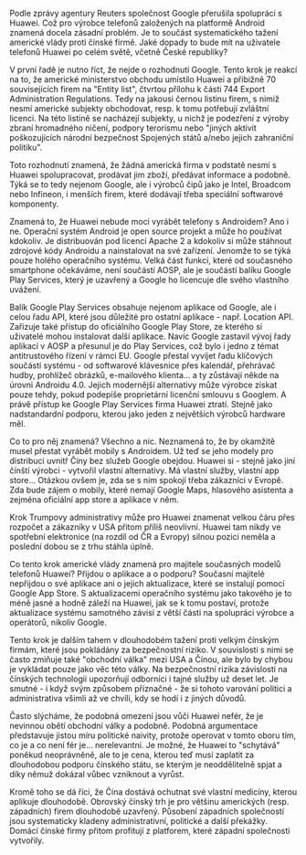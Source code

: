 <!-- dcterms:title = Co si počne Huawei "bez Androidu"? -->
<!-- dcterms:abstract = Podle zprávy agentury Reuters společnost Google přerušila spolupráci s Huawei. Což pro výrobce telefonů založených na platformě Android znamená docela zásadní problém. Je to součást systematického tažení americké vlády proti čínské firmě. Jaké dopady to bude mít na uživatele telefonů Huawei po celém světě, včetně České republiky? -->
<!-- dcterms:creator = Michal Altair Valášek -->
<!-- x4w:pictureUrl = /perex-pictures/logo-huawei.png -->
<!-- x4w:pictureWidth = 150 -->
<!-- x4w:pictureHeight = 150 -->
<!-- x4w:coverUrl = /cover-pictures/20190318-ex-oriente-lux.jpg -->
<!-- x4w:coverCredits = Anton Strogonoff via Flickr, CC BY -->
<!-- x4w:category = Bezpečnost -->
<!-- dcterms:dateAccepted = 2019-05-21 -->

Podle zprávy agentury Reuters společnost Google přerušila spolupráci s Huawei. Což pro výrobce telefonů založených na platformě Android znamená docela zásadní problém. Je to součást systematického tažení americké vlády proti čínské firmě. Jaké dopady to bude mít na uživatele telefonů Huawei po celém světě, včetně České republiky?

V první řadě je nutno říct, že nejde o rozhodnutí Google. Tento krok je reakcí na to, že americké ministerstvo obchodu umístilo Huawei a přibižně 70 souvisejících firem na "Entity list", čtvrtou přílohu k části 744 Export Administration Regulations. Tedy na jakousi černou listinu firem, s nimiž nesmí americké subjekty obchodovat, resp. k tomu potřebují zvláštní licenci. Na této listině se nacházejí subjekty, u nichž je podezření z výroby zbraní hromadného ničení, podpory terorismu nebo "jiných aktivit poškozujících národní bezpečnost Spojených států a/nebo jejich zahraniční politiku".

Toto rozhodnutí znamená, že žádná americká firma v podstatě nesmí s Huawei spolupracovat, prodávat jim zboží, předávat informace a podobně. Týká se to tedy nejenom Google, ale i výrobců čipů jako je Intel, Broadcom nebo Infineon, i menších firem, které dodávají třeba speciální softwarové komponenty.

Znamená to, že Huawei nebude moci vyrábět telefony s Androidem? Ano i ne. Operační systém Android je open source projekt a může ho používat kdokoliv. Je distribuován pod licencí Apache 2 a kdokoliv si může stáhnout zdrojové kódy Androidu a nainstalovat na své zařízení. Jenomže to se týká pouze holého operačního systému. Velká část funkcí, které od současného smartphone očekáváme, není součástí AOSP, ale je součástí balíku Google Play Services, který je uzavřený a Google ho licencuje dle svého vlastního uvážení.

Balík Google Play Services obsahuje nejenom aplikace od Google, ale i celou řadu API, které jsou důležité pro ostatní aplikace - např. Location API. Zařizuje také přístup do oficiálního Google Play Store, ze kterého si uživatelé mohou instalovat další aplikace. Navíc Google zastavil vývoj řady aplikací v AOSP a přesunul je do Play Services, což bylo i jedno z témat antitrustového řízení v rámci EU. Google přestal vyvíjet řadu klíčových součástí systému - od softwarové klávesnice přes kalendář, přehrávač hudby, prohlížeč obrázků, e-mailového klienta… a ty zůstávají někde na úrovni Androidu 4.0. Jejich modernější alternativy může výrobce získat pouze tehdy, pokud podepíše proprietární licenční smlouvu s Googlem. A právě přístup ke Google Play Services firma Huawei ztratí. Stejně jako nadstandardní podporu, kterou jako jeden z největších výrobců hardware měl.

Co to pro něj znamená? Všechno a nic. Neznamená to, že by okamžitě musel přestat vyrábět mobily s Androidem. Už teď se jeho modely pro distribuci uvnitř Číny bez služeb Google obejdou. Huawei si - stejně jako jiní čínští výrobci - vytvořil vlastní alternativy. Má vlastní služby, vlastní app store… Otázkou ovšem je, zda se s nim spokojí třeba zákazníci v Evropě. 
Zda bude zájem o mobily, které nemají Google Maps, hlasového asistenta a zejména oficiální app store a aplikace v něm. 

Krok Trumpovy administrativy může pro Huawei znamenat velkou čáru přes rozpočet a zákazníky v USA přitom příliš neovlivní. Huawei tam nikdy ve spotřební elektronice (na rozdíl od ČR a Evropy) silnou pozici neměla a poslední dobou se z trhu stáhla úplně.

Co tento krok americké vlády znamená pro majitele současných modelů telefonů Huawei? Přijdou o aplikace a o podporu? Současní majitelé nepřijdou o své aplikace ani o jejich aktualizace, které se instalují pomocí Google App Store. S aktualizacemi operačního systému jako takového je to méně jasné a hodně záleží na Huawei, jak se k tomu postaví, protože aktualizace systému samotného závisí z větší části na spolupráci výrobce a operátorů, nikoliv Google.

Tento krok je dalším tahem v dlouhodobém tažení proti velkým čínským firmám, které jsou pokládány za bezpečnostní riziko. V souvislosti s nimi se často zmiňuje také "obchodní válka" mezi USA a Čínou, ale bylo by chybou je vykládat pouze jako věc této války. Na bezpečnostní rizika závislosti na čínských technologií upozorňují odborníci i tajné služby už deset let. Je smutné - i když svým způsobem příznačné - že si tohoto varování politici a administrativa všimli až ve chvíli, kdy se hodí i z jiných důvodů.

Často slýcháme, že podobná omezení jsou vůči Huawei nefér, že je nevinnou obětí obchodní války a podobně. Podobná argumentace představuje jistou míru politické naivity, protože operovat v tomto oboru tím, co je a co není fér je… nerelevantní. Je možné, že Huawei to "schytává" poněkud neoprávněně, ale to je cena, kterou teď musí zaplatit za dlouhodobou podporu čínského státu, se kterým je neoddělitelně spjat a díky němuž dokázal vůbec vzniknout a vyrůst.

Kromě toho se dá říci, že Čína dostává ochutnat své vlastní medicíny, kterou aplikuje dlouhodobě. Obrovský čínský trh je pro většinu amerických (resp. západních) firem dlouhodobě uzavřený. Působení západních společností jsou systematicky kladeny administrativní, politické a další překážky. Domácí čínské firmy přitom profitují z platforem, které západní společnosti vytvořily.
